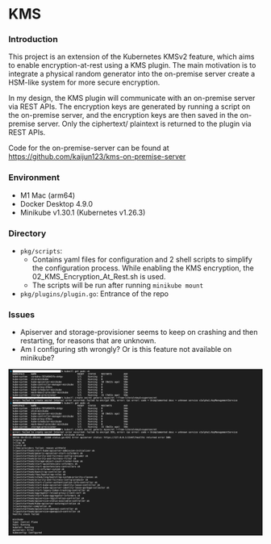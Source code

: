 # KMS

### Introduction

This project is an extension of the Kubernetes KMSv2 feature, which aims to enable encryption-at-rest using a KMS plugin. The main motivation is to integrate a physical random generator into the on-premise server create a HSM-like system for more secure encryption.

In my design, the KMS plugin will communicate with an on-premise server via REST APIs. The encryption keys are generated by running a script on the on-premise server, and the encryption keys are then saved in the on-premise server. Only the ciphertext/ plaintext is returned to the plugin via REST APIs.

Code for the on-premise-server can be found at https://github.com/kaijun123/kms-on-premise-server

### Environment
- M1 Mac (arm64)
- Docker Desktop 4.9.0 
- Minikube v1.30.1 (Kubernetes v1.26.3)

### Directory
- ```pkg/scripts```: 
  - Contains yaml files for configuration and 2 shell scripts to simplify the configuration process. While enabling the KMS encryption, the 02_KMS_Encryption_At_Rest.sh is used.
  - The scripts will be run after running `minikube mount`
- ```pkg/plugins/plugin.go```: Entrance of the repo

### Issues
- Apiserver and storage-provisioner seems to keep on crashing and then restarting, for reasons that are unknown.
- Am I configuring sth wrongly? Or is this feature not available on minikube?

<p align="center">
    <img src="./Issues.png">
</p>